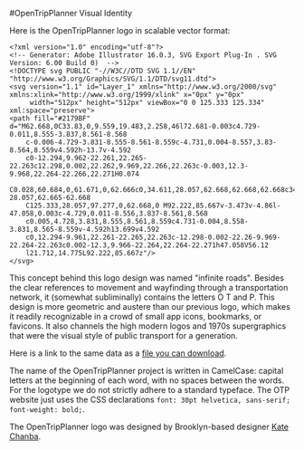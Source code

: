 #OpenTripPlanner Visual Identity

Here is the OpenTripPlanner logo in scalable vector format:

```
<?xml version="1.0" encoding="utf-8"?>
<!-- Generator: Adobe Illustrator 16.0.3, SVG Export Plug-In . SVG Version: 6.00 Build 0)  -->
<!DOCTYPE svg PUBLIC "-//W3C//DTD SVG 1.1//EN" "http://www.w3.org/Graphics/SVG/1.1/DTD/svg11.dtd">
<svg version="1.1" id="Layer_1" xmlns="http://www.w3.org/2000/svg" xmlns:xlink="http://www.w3.org/1999/xlink" x="0px" y="0px"
	 width="512px" height="512px" viewBox="0 0 125.333 125.334" xml:space="preserve">
<path fill="#2179BF" d="M62.668,0C33.83,0,9.559,19.483,2.258,46l72.681-0.003c4.729-0.011,8.555-3.837,8.561-8.568
	c-0.006-4.729-3.831-8.555-8.561-8.559c-4.731,0.004-8.557,3.83-8.564,8.559v4.592h-13.7v-4.592
	c0-12.294,9.962-22.261,22.265-22.263c12.298,0.002,22.262,9.969,22.266,22.263c-0.003,12.3-9.968,22.264-22.266,22.271H0.074
	C0.028,60.684,0,61.671,0,62.666c0,34.611,28.057,62.668,62.668,62.668c34.609,0,62.665-28.057,62.665-62.668
	C125.333,28.057,97.277,0,62.668,0 M92.222,85.667v-3.473v-4.86l-47.058,0.003c-4.729,0.011-8.556,3.837-8.561,8.568
	c0.005,4.728,3.831,8.555,8.561,8.559c4.731-0.004,8.558-3.831,8.565-8.559v-4.592h13.699v4.592
	c0,12.294-9.961,22.261-22.265,22.263c-12.298-0.002-22.26-9.969-22.264-22.263c0.002-12.3,9.966-22.264,22.264-22.271h47.058V56.12
	l21.712,14.775L92.222,85.667z"/>
</svg>
```

This concept behind this logo design was named "infinite roads". Besides the clear references to movement and wayfinding through a transportation network, it (somewhat subliminally) contains the letters O T and P. This design is more geometric and austere than our previous logo, which makes it readily recognizable in a crowd of small app icons, bookmarks, or favicons. It also channels the high modern logos and 1970s supergraphics that were the visual style of public transport for a generation.

Here is a link to the same data as a [file you can download](otp-logo.svg).

The name of the OpenTripPlanner project is written in CamelCase: capital letters at the beginning of each word, with no spaces between the words. For the logotype we do not strictly adhere to a standard typeface. The OTP website just uses the CSS declarations `font: 30pt helvetica, sans-serif; font-weight: bold;`.

The OpenTripPlanner logo was designed by Brooklyn-based designer [Kate Chanba](https://kchanba.com/).
